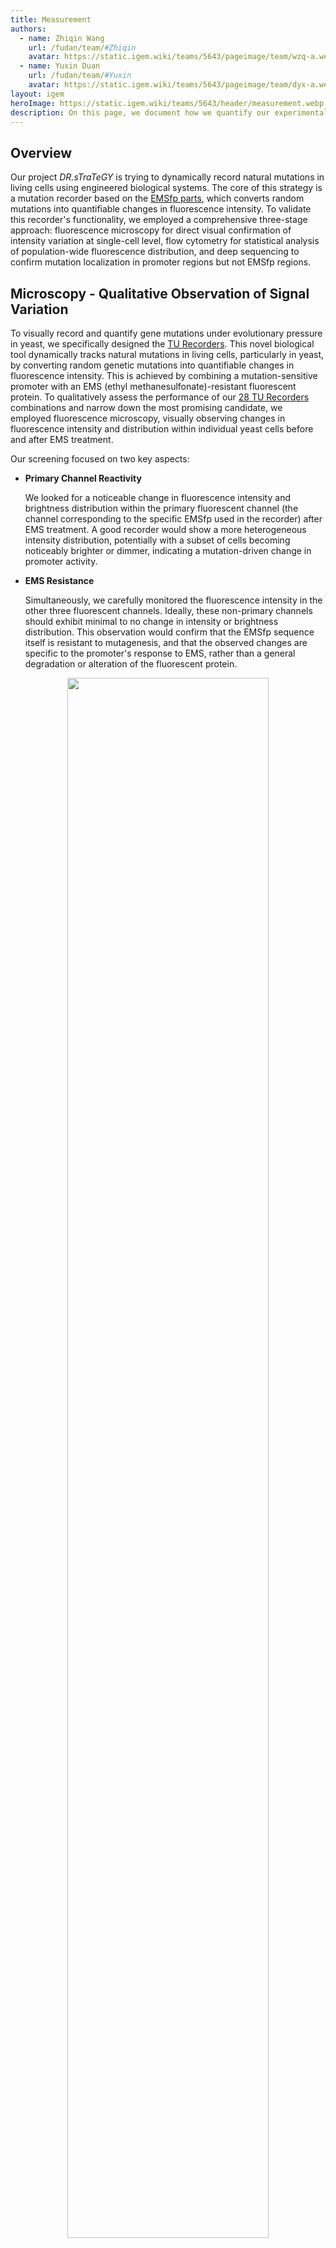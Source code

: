```yaml
---
title: Measurement
authors:
  - name: Zhiqin Wang
    url: /fudan/team/#Zhiqin
    avatar: https://static.igem.wiki/teams/5643/pageimage/team/wzq-a.web
  - name: Yuxin Duan
    url: /fudan/team/#Yuxin
    avatar: https://static.igem.wiki/teams/5643/pageimage/team/dyx-a.webp
layout: igem
heroImage: https://static.igem.wiki/teams/5643/header/measurement.webp
description: On this page, we document how we quantify our experimental results.
---
```


## Overview

Our project *DR.sTraTeGY* is trying to dynamically record natural mutations in living cells using engineered biological systems. The core of this strategy is a mutation recorder based on the [EMSfp parts](/part-collection/#collection-2-tu-recorders-using-ems-insensitive-fluorescent-protein), which converts random mutations into quantifiable changes in fluorescence intensity. To validate this recorder's functionality, we employed a comprehensive three-stage approach: fluorescence microscopy for direct visual confirmation of intensity variation at single-cell level, flow cytometry for statistical analysis of population-wide fluorescence distribution, and deep sequencing to confirm mutation localization in promoter regions but not EMSfp regions. 

## Microscopy - Qualitative Observation of Signal Variation

To visually record and quantify gene mutations under evolutionary pressure in yeast, we specifically designed the [TU Recorders](/part-collection/#collection-2-tu-recorders-using-ems-insensitive-fluorescent-protein). This novel biological tool dynamically tracks natural mutations in living cells, particularly in yeast, by converting random genetic mutations into quantifiable changes in fluorescence intensity. This is achieved by combining a mutation-sensitive promoter with an EMS (ethyl methanesulfonate)-resistant fluorescent protein. To qualitatively assess the performance of our [28 TU Recorders](https://registry.igem.org/collections/6594370b-999e-4d9c-a3ea-7c1b83e12a30) combinations and narrow down the most promising candidate, we employed fluorescence microscopy, visually observing changes in fluorescence intensity and distribution within individual yeast cells before and after EMS treatment.

Our screening focused on two key aspects:

- **Primary Channel Reactivity**

  We looked for a noticeable change in fluorescence intensity and brightness distribution within the primary fluorescent channel (the channel corresponding to the specific EMSfp used in the recorder) after EMS treatment. A good recorder would show a more heterogeneous intensity distribution, potentially with a subset of cells becoming noticeably brighter or dimmer, indicating a mutation-driven change in promoter activity.

- **EMS Resistance**

  Simultaneously, we carefully monitored the fluorescence intensity in the other three fluorescent channels. Ideally, these non-primary channels should exhibit minimal to no change in intensity or brightness distribution. This observation would confirm that the EMSfp sequence itself is resistant to mutagenesis, and that the observed changes are specific to the promoter's response to EMS, rather than a general degradation or alteration of the fluorescent protein.
  
<div style="text-align: center;" id="fig1">
  <img src="https://static.igem.wiki/teams/5643/pageimage/measurement/f1.avif" style="width:80%;margin-bottom:0"><br>
  <img src="https://static.igem.wiki/teams/5643/pageimage/measurement/f2.avif" style="width:80%;margin-top:0;margin-bottom:0"><br>
  <img src="https://static.igem.wiki/teams/5643/pageimage/measurement/f3.avif" style="width:80%;margin-top:0">
  <div>
    <span style="color:gray">Figure 1. Different promoter-fluorescent protein pairs exhibited distinct fluorescence intensities across channels after EMS treatment.<br>(A) pOST1-EMSfp499. (B) pRNR2-EMSfp399. (C) pRNR2-EMSfp499. (D) pRNR2-EMSfp569. (E) pRNR2-EMSfp643. (F) pSTM1-EMSfp569. (G) pTDH3 EMSfp569. (H) pSTM1-EMSfp499. Pre-EMS treatment, pSTM1-EMSfp499 exhibited higher green channel fluorescence intensity compared to other channels. Post-EMS treatment, the green fluorescence intensity and brightness distribution became more heterogeneous, with a subset of cells appearing noticeably brighter.
    </span>
    <br><br>
  </div>
</div>


Based on initial observations through fluorescence microscopy, we identified some promising combinations that qualitatively met these criteria, showing clear changes in their primary fluorescence channel while maintaining stability in other channels, one of them is BBa_255T0PHY [pSTM1 driven EMSfp499](https://registry.igem.org/parts/bba-255t0phy). This qualitative selection gave us confidence to continue quantitative validation using flow cytometry and deep sequencing.


## Flow Cytometry - Data Processing and Composite Score Calculating

The flow cytometry data processing pipeline was designed to ensure signal fidelity, correct for autofluorescence, and provide statistically robust metrics for quantifying the effect of EMS induction on fluorescent protein expression. This process is divided into three critical stages: (1) Quality Control and Data Normalization, (2) Fold Change Calculation and Significance Test, and (3) Composite Score Calculation.

### Quality Control and Data Normalization

Following initial gating to isolate single-cell populations (for experimental details, please refer to our [Experiments](/experiments/#flow-cytometry-of-single-cell-yeast) page), a rigorous, batch-specific quality control (QC) filter was applied to distinguish true positive fluorescence from background noise and to normalize data.

The non-fluorescent control strain, BY4741, was used to establish the noise threshold and generate corrected fluorescent intensity. Only single-cell events registering a fluorescence intensity above the BY4741 median in the designated channel were retained for downstream analysis, otherwise they were considered non-expressing or indistinguishable from background, and were thus discarded. The effectiveness of this filtration was monitored by calculating the retained event ratio (retained signal count / total event count), which served as the key sample-specific quality control metric (see supplemental table in [gitlab folder](https://gitlab.igem.org/2025/fudan/-/tree/main/measurement/cytoflex?ref_type=heads)). 

$$
\text{Corrected\_Fluorescence\_Intensity}_{\text{sample}} = \text{Raw\_Fluorescence\_Intensity}_{\text{sample}} - \text{Median\_Intensity}_{\text{BY4741}}   
$$

> Note that to mitigate batch effects, BY4741 control was synchronously treated alongside every batch of experimental samples.

### Fold Change Calculation and Significance Test

Because raw cellular fluorescence data exhibit an **exponential, highly skewed distribution**, we employed logarithmic transformation, which is widely adopted transformation that effectively stabilizes the variance and converts the skewed distribution into an approximately normal distribution for statistical validation.[^1]

$$
\text{Transformed\_Intensity} = \ln(1 + \text{Corrected\_Intensity})
$$

While the t-test on log-transformed data establishes significance, the magnitude of the fluorescent change was quantified using the medium intensity, instead of mean intensity, of the corrected data. This transition is because the median is a non-parametric measure of central tendency that is less sensitive to extreme outliers or subtle shifts in population shape than the mean.[^1] This mixed approach—using log data for statistical confidence (P-Value) and raw median for quantification (FC) —is a key strategy to maximize both the **statistical validity** and the **biological utility** of the final metrics.

$$
\log_2 {\text{FC}} = \log_2 \left( \text{Median}(\text{Corrected\_Intensity}_{\text{Post-EMS}}) \right) - \log_2 \left( \text{Median}(\text{Corrected\_Intensity}_{\text{Pre-EMS}}) \right)
$$

<div style="text-align: center;" id="fig2">
    <img src="https://static.igem.wiki/teams/5643/pageimage/measurement/analysis-for-flow-cytometry.webp" style="width:100%">
    <div>
        <span style="color:gray">Figure 2. Different promoter-fluorescent protein pairs exhibited different fluorescence intensity change pattern after EMS-treatment</span>
        <br><br>
    </div>
</div>

##### Composite Score Calculation

$$
\text{S}_{\text{loss}} = \text{Mean} \left( \left(\log_2 \text{Fold Change}_{\text{Non-Primary Channels}} \right)^2 \right)
$$

This mean-squared function severely penalizes any substantial, non-specific signal change, regardless of whether that change is an increase or a decrease, thereby isolating stable reporting systems.

- **Effectiveness (E)** 

$$
\text{Effectiveness (E)}=|\log_2 \text{Fold Change}|\times(-\log_{10}(\text{P}_{\text{Value}}))
$$

The ∣log<sub>2</sub>Fold Change∣ term measures the magnitude of the expression change in the primary channel—the macro-level effect of the promoter mutation, while the statistical significance term −lg(P<sub>Value</sub>) ensures that only changes that are highly improbable to be due to random noise are rewarded. This filters out unreliable or unstable expression changes.

-  **Composite Score (S)**

The Composite Score (S) synthesizes these two orthogonal performance dimensions (E and S<sub>loss</sub>) into a single weighted objective function:

$$
\text{Composite Score (S)}= W_E \times \text{Effectiveness (E)}- W_s \times \text{Specificity Loss (S}_{\text{loss}}\text{)}
$$

We set a high weight on Effectiveness (WE = 10.0) and a lower weight on Specificity Loss (WS = 1.0), for the model explicitly prioritizes successful mutational outcomes (Effectiveness) but simultaneously enforces a necessary penalty for any system instability (Specificity Loss).

Following a comprehensive performance analysis of all promoter and fluorescent protein combinations, we selected the three optimal pairs -- BBa_25FQWVZE [pRNR2 driven EMSfp383](https://registry.igem.org/parts/bba-25fqwvze), BBa_255T0PHY [pSTM1 driven EMSfp499](https://registry.igem.org/parts/bba-255t0phy), and BBa_25PHHOV9 [pTDH3 driven EMSfp383](https://registry.igem.org/parts/bba-25phhov9).

**Table 1. Performance of Individual Promoter**

| Promoter                            | Avg Composite Score (S) | Avg Effectiveness (E) | Avg Specificity Loss (S_loss) | Avg log2(FC) |
| ----------------------------------- | ----------------------- | --------------------- | ----------------------------- | ------------ |
| pSTM1                               | 1036.3509               | 103.7323              | 0.9717                        | 0.4013       |
| pOST1                               | 925.2462                | 92.5575               | 0.3292                        | 0.5683       |
| pRNR2                               | 833.1798                | 83.3489               | 0.3097                        | 0.4926       |
| pTDH3                               | 643.8616                | 64.5087               | 1.2255                        | 0.0766       |

**Table 2. Performance of Individual Fluorescent Protein**

| Fluorescent Protein                 | Avg Composite Score (S) | Avg Effectiveness (E) | Avg Specificity Loss (S_loss) | Avg log2(FC) |
| ----------------------------------- | ----------------------- | --------------------- | ----------------------------- | ------------ |
| EMSfp383                            | 2052.6009               | 205.3097              | 0.4958                        | 0.6844       |
| EMSfp399                            | 1294.4916               | 129.5028              | 0.5363                        | 0.4317       |
| EMSfp642                            | 867.7118                | 86.9942               | 2.2302                        | 0.2677       |
| EMSfp499                            | 708.2665                | 70.8591               | 0.3248                        | 0.327        |
| EMSfp643                            | 632.2894                | 63.2449               | 0.1596                        | 0.5662       |
| EMSfp569                            | 316.8661                | 31.776                | 0.8941                        | 0.1562       |
| EMSfp506                            | 19.8933                 | 2.0086                | 0.1927                        | -0.1271      |

**Table 3. Performance of Combination of Different Promoter and Fluorescent Protein**

| Promoter | Fluorescent Protein | Composite Score (S) | Effectiveness (E) | Specificity Loss (S_loss) | log2 (FC) |
| -------- | ------------------- | ------------------- | ----------------- | ------------------------- | -------- |
| pRNR2    | EMSfp383            | 2289.7735           | 228.9991          | 0.2177                    | 0.7633   |
| pSTM1    | EMSfp499            | 1847.6624           | 184.804           | 0.378                     | 0.616    |
| pTDH3    | EMSfp383            | 1815.4284           | 181.6202          | 0.7739                    | 0.6054   |
| pOST1    | EMSfp399            | 1712.5224           | 171.2602          | 0.0795                    | 0.5709   |
| pOST1    | EMSfp642            | 1644.489            | 164.5644          | 1.1547                    | 0.6371   |
| pSTM1    | EMSfp643            | 1155.6685           | 115.574           | 0.0718                    | 0.4703   |
| pRNR2    | EMSfp399            | 1144.0798           | 114.4309          | 0.2291                    | 0.3814   |
| pRNR2    | EMSfp569            | 1122.074            | 112.2424          | 0.3501                    | 0.3741   |
| pTDH3    | EMSfp399            | 1026.8727           | 102.8173          | 1.3002                    | 0.3427   |
| pTDH3    | EMSfp642            | 800.9384            | 80.6409           | 5.471                     | -0.2755  |
| pOST1    | EMSfp643            | 788.7509            | 78.8851           | 0.1005                    | 1.0745   |
| pTDH3    | EMSfp499            | 534.4092            | 53.4454           | 0.0443                    | 0.1782   |
| pOST1    | EMSfp499            | 440.2585            | 44.0377           | 0.1186                    | 0.4455   |
| pTDH3    | EMSfp643            | 310.0307            | 31.0259           | 0.2284                    | -0.2071  |
| pRNR2    | EMSfp643            | 274.7075            | 27.4945           | 0.2378                    | 0.9272   |
| pRNR2    | EMSfp642            | 157.7081            | 15.7773           | 0.0649                    | 0.4414   |
| pSTM1    | EMSfp569            | 105.722             | 10.8187           | 2.4654                    | 0.1177   |
| pOST1    | EMSfp569            | 40.2101             | 4.0403            | 0.1926                    | 0.1135   |
| pTDH3    | EMSfp506            | 19.8933             | 2.0086            | 0.1927                    | -0.1271  |
| pRNR2    | EMSfp499            | 10.7358             | 1.1494            | 0.7583                    | 0.0683   |
| pTDH3    | EMSfp569            | -0.5416             | 0.0027            | 0.5683                    | 0.0194   |


## Growth Curve - Quantitative Assessment of Metabolic Burden

To evaluate the metabolic burden imposed by the top three fluorescent reporters, we quantified and compared their growth rates by recording their hourly growth curves via optical density (OD) measurements. Although the average size of yeast is about 5-10 &mu;m, we only have NanoCym950 nanoparticles with a diameter of 950 nm. We estimated that 1 OD600 corresponds to 10^8 nanoparticles per mL, which was used to convert yeast counts. Experimental details please refer to our [protocol](/experiments/#yeast-growth-curves). 

The experimental growth data were fitted to the Logistic Model to quantify key kinetic parameters, including the maximum population density and the specific growth rate, allowing a quantitative comparison of strain performance. It was performed by fitting the raw data to the Self-Starting Logistic Model (SSlogis) using the [nls](https://www.rdocumentation.org/packages/stats/versions/3.6.2/topics/nls) function in [R](https://www.r-project.org/).

**Logistic Model:**

$$
y = \frac{\text{Asym}}{1 + e^{-(\text{scal} \times (\text{Time} - \text{xmid}))}}
$$

- **Asym:** asymptote, representing the upper horizontal limit that the curve approaches as the independent variable (Time) increases towards infinity. For growth curves, it is the maximum cell density of the environment.
- **xmid:** inflection point time, representing the value of the independent variable (Time) at which the curve reaches its midpoint. At this point, the value of y is Asym/2. For growth curves, it is the time point when the growth rate is maximal.
- **scal:** scale parameter, defining the spread or slope of the curve. For growth curves, it is inversely related to the growth rate (r). A smaller scal value means a steeper slope and a faster growth rate.

<div style="text-align: center;" id="fig3">
    <img src="https://static.igem.wiki/teams/5643/pageimage/measurement/growth-curve-1.svg" style="width:50%">
    <div>
        <span style="color:gray">Figure 3. Self-Starting Logistic Model Fitted Parameters</span>
        <br><br>
    </div>
</div>

<div style="text-align: center;">

**Table 4. Self-Starting Logistic Model Fitted Parameters**

| Group              | Asym (x 10^8 / mL) | xmid (Time of Inflection) | scal (Growth Rate) | R-squared |
| ------------------ | ------------------ | ------------------------- | ------------------ | --------- |
| **BY4741**         | 3.67               | 5.76                      | 1.3649             | 0.9953    |
| **pSTM1-EMSfp499** | 3.63               | 6.25                      | 1.4536             | 0.9947    |
| **pTDH3-EMSfp383** | 4.07               | 8.82                      | 2.0227             | 0.9924    |
| **pRNR2-EMSfp383** | 5.74               | 16.23                     | 3.0789             | 0.9874    |

</div>

According to analysis, [pSTM1-EMSfp499](https://registry.igem.org/parts/bba-255t0phy) demonstrated a growth pattern most similar to the wild-type BY4741 strain, with pTDH3-EMSfp383 following closely ([Figure 3](#fig3) & Table 4). While the pRNR2-EMSfp383 combination achieved the highest Composite Score (S) in flow cytometry, it imposed a significant metabolic burden on the yeast, rendering it unsuitable as an ideal fluorescent reporter. By synthesizing the fluorescent change patterns with the metabolic burden profiles, we concluded that BBa_255T0PHY [pSTM1 driven EMSfp499](https://registry.igem.org/parts/bba-255t0phy) is the optimal reporter combination for our Recorder module.

## Deep Sequencing - Molecular Validation of the Mechanism

To further validate that the EMS Sequence Optimizer-optimized fluorescent protein exhibits high resistance to EMS mutagenesis, we performed deep sequencing (third-generation [Nanopore sequencing](https://nanoporetech.com/platform/technology)) on select gene sequences.

Using the pre-EMS-induction sequence as the reference, we employed the [NanoPlot](https://github.com/wdecoster/NanoPlot) tool to align the Nanopore reads to the reference/target sequence. We then generated a pileup output to calculate the base counts and percentages at each position. Supplemental data is available in [gitlab folder](https://gitlab.igem.org/2025/fudan/-/tree/main/measurement/nanopore).

A site was designated as a genuine mutation—rather than a sequencing error—if its matching rate fell below 95% relative to the reference base. This 95% threshold was established based on the reported ∼5% error rate of Nanopore sequencing itself. The potential contribution of mutations arising from the high-fidelity Phanta PCR amplification was deemed negligible, as its [mutation rate](https://bio.vazyme.com/product/115.html) (∼10<sup>−5</sup> divided by 128 for Phanta Max fidelity) is several orders of magnitude lower than the Nanopore error rate.

<div style="text-align: center;" id="fig4">
    <img src="https://static.igem.wiki/teams/5643/pageimage/measurement/ems-mutation-rates.avif" style="width:50%">
    <div>
        <span style="color:gray">Figure 4. EMS induced mutation rate in different regions</span>
        <br><br>
    </div>
</div>

By separately quantifying the putative EMS-induced mutations (G/C ↔ A/T) within the promoter, coding sequence (CDS or EMSfp), and terminator regions, we calculated the respective mutation rates. The results showed that the EMS mutation rate in the promoter region was significantly higher than that in the CDS/EMSfp region（one-way ANOVA and followed with Tukey's multiple comparisons test, p < 0.001). Our analysis confirms that the EMSfp sequence indeed confers resistance to EMS-induced mutagenesis.


### Summary

The integrated results demonstrate that EMS-induced mutations specifically accumulate in the promoter region rather than the coding sequence, directly linking observed fluorescence changes to targeted genetic alterations. Through this systematic validation spanning cellular, population, and molecular levels, we have established BBa_255T0PHY [pSTM1 driven EMSfp499](https://registry.igem.org/parts/bba-255t0phy) in our [TU Recorders collection](/part-collection/#collection-2-tu-recorders-using-ems-insensitive-fluorescent-protein) as a reliable standardized biological part that effectively records mutation events, thereby enabling dynamic tracking by our *DR.sTraTeGY*.

### Reference

[^1]: Hodgins-Davis, A., Duveau, F., Walker, E. A., & Wittkopp, P. J. (2019). Empirical measures of mutational effects define neutral models of regulatory evolution in *Saccharomyces cerevisiae*. *Proceedings of the National Academy of Sciences of the United States of America*, *116*(42), 21085–21093. DOI: 10.1073/pnas.1902823116 
